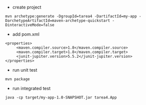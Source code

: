 - create project


`mvn archetype:generate -DgroupId=tarea4 -DartifactId=my-app -DarchetypeArtifactId=maven-archetype-quickstart -DinteractiveMode=false`


- add pom.xml


```
<properties>
     <maven.compiler.source>1.8</maven.compiler.source>
     <maven.compiler.target>1.8</maven.compiler.target>
     <junit-jupiter.version>5.5.2</junit-jupiter.version>
</properties>
```


- run unit test


`mvn package`


- run integrated test 


`java -cp target/my-app-1.0-SNAPSHOT.jar tarea4.App`